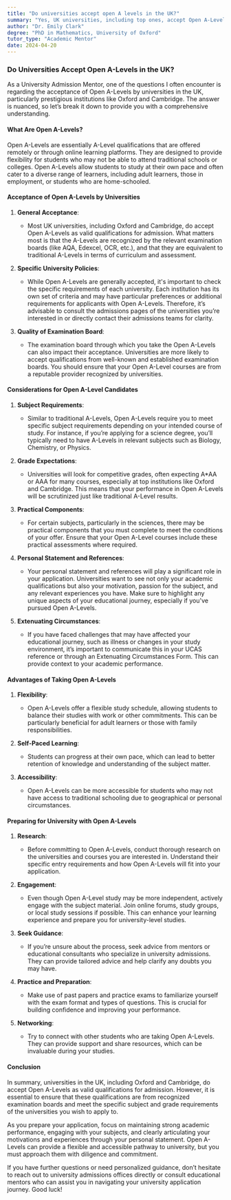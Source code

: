 ```yaml
---
title: "Do universities accept open A levels in the UK?"
summary: "Yes, UK universities, including top ones, accept Open A-Levels, which are flexible, remotely offered qualifications for diverse learning needs."
author: "Dr. Emily Clark"
degree: "PhD in Mathematics, University of Oxford"
tutor_type: "Academic Mentor"
date: 2024-04-20
---
```


### Do Universities Accept Open A-Levels in the UK?

As a University Admission Mentor, one of the questions I often encounter is regarding the acceptance of Open A-Levels by universities in the UK, particularly prestigious institutions like Oxford and Cambridge. The answer is nuanced, so let’s break it down to provide you with a comprehensive understanding.

#### What Are Open A-Levels?

Open A-Levels are essentially A-Level qualifications that are offered remotely or through online learning platforms. They are designed to provide flexibility for students who may not be able to attend traditional schools or colleges. Open A-Levels allow students to study at their own pace and often cater to a diverse range of learners, including adult learners, those in employment, or students who are home-schooled.

#### Acceptance of Open A-Levels by Universities

1. **General Acceptance**: 
   - Most UK universities, including Oxford and Cambridge, do accept Open A-Levels as valid qualifications for admission. What matters most is that the A-Levels are recognized by the relevant examination boards (like AQA, Edexcel, OCR, etc.), and that they are equivalent to traditional A-Levels in terms of curriculum and assessment.
   
2. **Specific University Policies**: 
   - While Open A-Levels are generally accepted, it's important to check the specific requirements of each university. Each institution has its own set of criteria and may have particular preferences or additional requirements for applicants with Open A-Levels. Therefore, it’s advisable to consult the admissions pages of the universities you’re interested in or directly contact their admissions teams for clarity.
   
3. **Quality of Examination Board**: 
   - The examination board through which you take the Open A-Levels can also impact their acceptance. Universities are more likely to accept qualifications from well-known and established examination boards. You should ensure that your Open A-Level courses are from a reputable provider recognized by universities.

#### Considerations for Open A-Level Candidates

1. **Subject Requirements**: 
   - Similar to traditional A-Levels, Open A-Levels require you to meet specific subject requirements depending on your intended course of study. For instance, if you’re applying for a science degree, you’ll typically need to have A-Levels in relevant subjects such as Biology, Chemistry, or Physics.

2. **Grade Expectations**: 
   - Universities will look for competitive grades, often expecting A*AA or AAA for many courses, especially at top institutions like Oxford and Cambridge. This means that your performance in Open A-Levels will be scrutinized just like traditional A-Level results.

3. **Practical Components**: 
   - For certain subjects, particularly in the sciences, there may be practical components that you must complete to meet the conditions of your offer. Ensure that your Open A-Level courses include these practical assessments where required.

4. **Personal Statement and References**: 
   - Your personal statement and references will play a significant role in your application. Universities want to see not only your academic qualifications but also your motivation, passion for the subject, and any relevant experiences you have. Make sure to highlight any unique aspects of your educational journey, especially if you've pursued Open A-Levels.

5. **Extenuating Circumstances**: 
   - If you have faced challenges that may have affected your educational journey, such as illness or changes in your study environment, it’s important to communicate this in your UCAS reference or through an Extenuating Circumstances Form. This can provide context to your academic performance.

#### Advantages of Taking Open A-Levels

1. **Flexibility**: 
   - Open A-Levels offer a flexible study schedule, allowing students to balance their studies with work or other commitments. This can be particularly beneficial for adult learners or those with family responsibilities.

2. **Self-Paced Learning**: 
   - Students can progress at their own pace, which can lead to better retention of knowledge and understanding of the subject matter.

3. **Accessibility**: 
   - Open A-Levels can be more accessible for students who may not have access to traditional schooling due to geographical or personal circumstances.

#### Preparing for University with Open A-Levels

1. **Research**: 
   - Before committing to Open A-Levels, conduct thorough research on the universities and courses you are interested in. Understand their specific entry requirements and how Open A-Levels will fit into your application.

2. **Engagement**: 
   - Even though Open A-Level study may be more independent, actively engage with the subject material. Join online forums, study groups, or local study sessions if possible. This can enhance your learning experience and prepare you for university-level studies.

3. **Seek Guidance**: 
   - If you’re unsure about the process, seek advice from mentors or educational consultants who specialize in university admissions. They can provide tailored advice and help clarify any doubts you may have.

4. **Practice and Preparation**: 
   - Make use of past papers and practice exams to familiarize yourself with the exam format and types of questions. This is crucial for building confidence and improving your performance.

5. **Networking**: 
   - Try to connect with other students who are taking Open A-Levels. They can provide support and share resources, which can be invaluable during your studies.

#### Conclusion

In summary, universities in the UK, including Oxford and Cambridge, do accept Open A-Levels as valid qualifications for admission. However, it is essential to ensure that these qualifications are from recognized examination boards and meet the specific subject and grade requirements of the universities you wish to apply to. 

As you prepare your application, focus on maintaining strong academic performance, engaging with your subjects, and clearly articulating your motivations and experiences through your personal statement. Open A-Levels can provide a flexible and accessible pathway to university, but you must approach them with diligence and commitment.

If you have further questions or need personalized guidance, don’t hesitate to reach out to university admissions offices directly or consult educational mentors who can assist you in navigating your university application journey. Good luck!
    